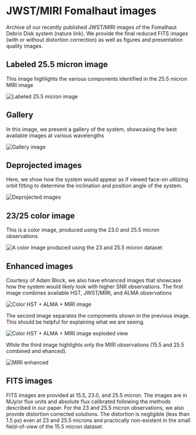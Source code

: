 # JWST/MIRI Fomalhaut images

Archive of our recently published JWST/MIRI images of the Fomalhaut Debris Disk system (nature link).
We provide the final reduced FITS images (with or without distortion correction) as well as figures
and presentation quality images.

## Labeled 25.5 micron image

This image highlights the various components identified in the 25.5 micron MIRI image

![Labeled 25.5 micron image](01_Labels.png)

## Gallery

In this image, we present a gallery of the system, showcasing the best available images at various wavelengths

![Gallery image](02_Gallery.png)

## Deprojected images

Here, we show how the system would appear as if viewed face-on utilizing orbit fitting to determine the inclination and position angle of the system.

![Deprojected images](03_Deproject.png)

## 23/25 color image

This is a color image, produced using the 23.0 and 25.5 micron observations

![A color image produced using the 23 and 25.5 micron dataset](04_Color_labels.png)

## Enhanced images

Courtesy of Adam Block, we also have ehnanced images that showcase how the system would likely look with higher SNR observations. 
The first image combines available HST, JWST/MIRI, and ALMA observations

![Color HST + ALMA + MIRI image](09_HST+ALMA+MIRI.jpeg)

The second image separates the components shown in the previous image. This should be helpful for explaining what we are seeing.

![Color HST + ALMA + MIRI image exploded view](10_HST+ALMA+MIRI_exp.jpeg)

While the third image highlights only the MIRI observations (15.5 and 25.5 combined and ehanced).

![MIRI enhanced](11_MIRI.jpeg)

## FITS images

FITS images are provided at 15.5, 23.0, and 25.5 micron. The images are in MJy/sr flux units and absolute 
flux calibrated following the methods described in our paper. For the 23 and 25.5 micron observations, we 
also provide distortion corrected solutions. The distortion is negligible (less than 1.5 px) even at
23 and 25.5 microns and practically non-existent in the small field-of-view of the 15.5 micron dataset.

